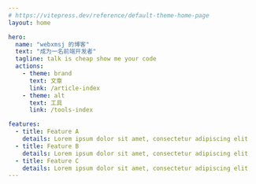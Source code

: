 ```yaml
---
# https://vitepress.dev/reference/default-theme-home-page
layout: home

hero:
  name: "webxmsj 的博客"
  text: "成为一名前端开发者"
  tagline: talk is cheap show me your code
  actions:
    - theme: brand
      text: 文章
      link: /article-index
    - theme: alt
      text: 工具
      link: /tools-index

features:
  - title: Feature A
    details: Lorem ipsum dolor sit amet, consectetur adipiscing elit
  - title: Feature B
    details: Lorem ipsum dolor sit amet, consectetur adipiscing elit
  - title: Feature C
    details: Lorem ipsum dolor sit amet, consectetur adipiscing elit
---
```


